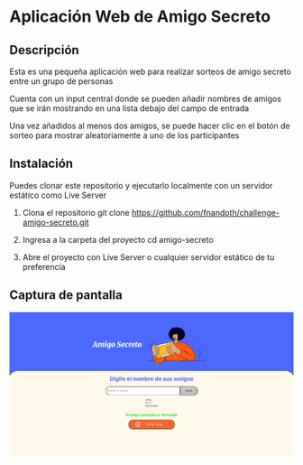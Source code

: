 # Aplicación Web de Amigo Secreto

## Descripción

Esta es una pequeña aplicación web para realizar sorteos de amigo secreto entre un grupo de personas

Cuenta con un input central donde se pueden añadir nombres de amigos que se irán mostrando en una lista debajo del campo de entrada

Una vez añadidos al menos dos amigos, se puede hacer clic en el botón de sorteo para mostrar aleatoriamente a uno de los participantes

## Instalación

Puedes clonar este repositorio y ejecutarlo localmente con un servidor estático como Live Server

1. Clona el repositorio
   git clone https://github.com/fnandoth/challenge-amigo-secreto.git

2. Ingresa a la carpeta del proyecto
   cd amigo-secreto 

3. Abre el proyecto con Live Server o cualquier servidor estático de tu preferencia

## Captura de pantalla 

![Vista previa](./a.png)
